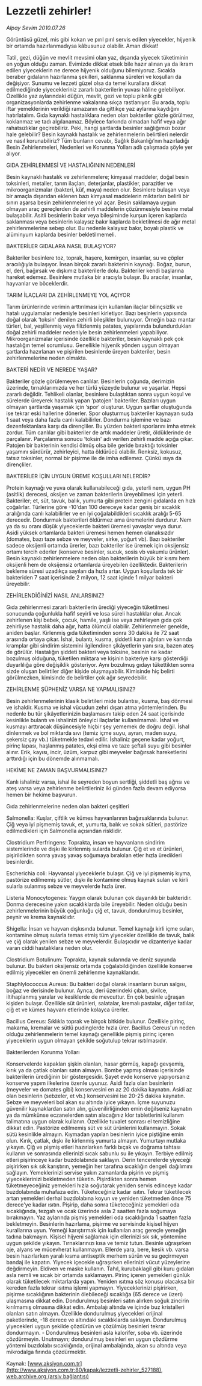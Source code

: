 # Lezzetli zehirler!

*Alpay Sevim 2010.07.26*

<div class="pNewsDetailMainContent ctx_content" itemprop="articleBody">
 <p>
  Görüntüsü güzel, mis gibi kokan ve pırıl pırıl servis edilen yiyecekler, hijyenik bir ortamda hazırlanmadıysa kâbusunuz olabilir. Aman dikkat!
  <span>
  </span>
 </p>
 <p>
  <p class="MsoNormal">
   Tatil, gezi, düğün ve mevlit mevsimi
   <span>
   </span>
   olan yaz, dışarıda yiyecek tüketiminin en yoğun olduğu zaman. Evimizde dikkat etsek bile hazır alınan ya da ikram edilen yiyeceklerin ne derece hijyenik olduğunu bilemiyoruz. Sıcakla beraber gıdaların hazırlanma şekilleri, saklanma süreleri ve koşulları da değişiyor. Sunumu ve lezzeti güzel olsa da temel kurallara dikkat edilmediğinde yiyecekleriniz zararlı bakterilerin yuvası hâline gelebiliyor. Özellikle yaz aylarındaki düğün, mevlit, gezi ve toplu piknik gibi organizasyonlarda zehirlenme vakalarına sıkça rastlanıyor. Bu arada, toplu iftar yemeklerinin verildiği ramazanın da gittikçe yaz aylarına kaydığını hatırlatalım. Gıda kaynaklı hastalıklara neden olan bakteriler gözle görülmez, koklanmaz ve tadı algılanamaz. Böylece farkında olmadan hafif veya ağır rahatsızlıklar geçirebiliriz. Peki, hangi şartlarda besinler sağlığımızı bozar hale gelebilir? Besin kaynaklı hastalık ve zehirlenmelerin belirtileri nelerdir ve nasıl korunabiliriz? Tüm bunların cevabı, Sağlık Bakanlığı’nın hazırladığı Besin Zehirlenmeleri, Nedenleri ve Korunma Yolları adlı çalışmada şöyle yer alıyor.
  </p>
  <p class="MsoNormal">
  </p>
  <p class="MsoNormal">
   GIDA ZEHİRLENMESİ VE HASTALIĞININ NEDENLERİ
  </p>
  <p class="MsoNormal">
  </p>
  <p class="MsoNormal">
   Besin kaynaklı hastalık ve zehirlenmelere; kimyasal maddeler, doğal besin toksinleri, metaller, tarım ilaçları, deterjanlar, plastikler, parazitler ve mikroorganizmalar (bakteri, küf, maya) neden olur. Besinlere bulaşan veya bir amaçla dışarıdan eklenen bazı kimyasal maddelerin miktarları belirli bir sınırı aşarsa besin zehirlenmelerine yol açar. Besin saklamaya uygun olmayan araç gereçlerden de zehirli maddelerin çözünmesiyle besine metal bulaşabilir. Asitli besinlerin bakır veya bileşiminde kurşun içeren kaplarda saklanması veya besinlerin kalaysız bakır kaplarda bekletilmesi de ağır metal zehirlenmelerine sebep olur. Bu nedenle kalaysız bakır, boyalı plastik ve alüminyum kaplarda besinler bekletilmemeli.
  </p>
  <p class="MsoNormal">
  </p>
  <p class="MsoNormal">
   BAKTERİLER GIDALARA NASIL BULAŞIYOR?
  </p>
  <p class="MsoNormal">
  </p>
  <p class="MsoNormal">
   Bakteriler besinlere toz, toprak, haşere, kemirgen, insanlar, su ve çöpler aracılığıyla bulaşıyor. İnsan birçok zararlı bakterinin kaynağı. Boğaz, burun, el, deri, bağırsak ve dışkımız bakterilerle dolu. Bakteriler kendi başlarına hareket edemez. Besinlere mutlaka bir aracıyla bulaşır. Bu aracılar, insanlar, hayvanlar ve böceklerdir.
  </p>
  <p class="MsoNormal">
  </p>
  <p class="MsoNormal">
   TARIM İLAÇLARI DA ZEHİRLENMEYE YOL AÇIYOR
  </p>
  <p class="MsoNormal">
  </p>
  <p class="MsoNormal">
   Tarım ürünlerinde verimin arttırılması için kullanılan ilaçlar bilinçsizlik ve hatalı uygulamalar nedeniyle besinleri kirletiyor. Bazı besinlerin yapısında doğal olarak ‘toksin' denilen zehirli bileşikler bulunuyor. Örneğin bazı mantar türleri, bal, yeşillenmiş veya filizlenmiş patates, yapılarında bulundurdukları doğal zehirli maddeler nedeniyle besin zehirlenmeleri yapabiliyor. Mikroorganizmalar içerisinde özellikle bakteriler, besin kaynaklı pek çok hastalığın temel sorumlusu. Genellikle hijyenik yönden uygun olmayan şartlarda hazırlanan ve pişirilen besinlerde üreyen bakteriler, besin zehirlenmelerine neden olmakta.
  </p>
  <p class="MsoNormal">
  </p>
  <p class="MsoNormal">
   BAKTERİ NEDİR VE NEREDE YAŞAR?
  </p>
  <p class="MsoNormal">
  </p>
  <p class="MsoNormal">
   Bakteriler gözle görülemeyen canlılar. Besinlerin çoğunda, derimizin üzerinde, tırnaklarımızda ve her türlü yüzeyde bulunur ve yaşarlar. Hepsi zararlı değildir. Tehlikeli olanlar, besinlere bulaştıktan sonra uygun koşul ve sürelerde üreyerek hastalık yapan ‘patojen' bakteriler. Bazıları uygun olmayan şartlarda yaşamak için ‘spor' oluşturur. Uygun şartlar oluştuğunda ise tekrar eski hallerine dönerler. Spor oluşturmuş bakteriler kaynayan suda 1 saat veya daha fazla canlı kalabilirler. Dondurma işlemine ve bazı dezenfektanlara karşı da dirençliler. Bu yüzden bakteri sporlarını imha etmek zordur. Tüm canlılar gibi bakteriler de artık maddeler üretir, öldüklerinde de parçalanır. Parçalanma sonucu ‘toksin' adı verilen zehirli madde açığa çıkar. Patojen bir bakterinin kendisi ölmüş olsa bile geride bıraktığı toksinler yaşamını sürdürür, zehirleyici, hatta öldürücü olabilir. Renksiz, kokusuz, tatsız toksinler, normal bir pişirme ile de imha edilemez. Çünkü ısıya da dirençliler.
  </p>
  <p class="MsoNormal">
   BAKTERİLER İÇİN UYGUN ÜREME KOŞULLARI NELERDİR?
  </p>
  <p class="MsoNormal">
  </p>
  <p class="MsoNormal">
   Protein kaynağı ve yuva olarak kullanabileceği gıda, yeterli nem, uygun PH (asitlik) derecesi, oksijen ve zaman bakterilerin üreyebilmesi için yeterli. Bakteriler; et, süt, tavuk, balık, yumurta gibi protein zengini gıdalarda en hızlı çoğalırlar. Türlerine göre -10'dan 100 dereceye kadar geniş bir sıcaklık aralığında canlı kalabilirler ve en iyi çoğalabildikleri sıcaklık aralığı 5-65 derecedir.
   <span>
   </span>
   Dondurmak bakterileri öldürmez ama üremelerini durdurur. Nem ya da su oranı düşük yiyeceklerde bakteri üremesi yavaşlar veya durur. Asidi yüksek ortamlarda bakteri üremesi hemen hemen olanaksızdır (domates, bazı taze sebze ve meyveler, sirke, yoğurt vb). Bazı bakteriler sadece oksijenli ortamda ürerler, bazı bakteriler ise üremek için oksijensiz ortamı tercih ederler (konserve besinler, sucuk, sosis vb vakumlu ürünler). Besin kaynaklı zehirlenmelere neden olan bakterilerin büyük bir kısmı hem oksijenli hem de oksijensiz ortamlarda üreyebilen özelliktedir. Bakterilerin bekleme süresi uzadıkça sayıları da hızla artar. Uygun koşullarda tek bir bakteriden 7 saat içerisinde 2 milyon, 12 saat içinde 1 milyar bakteri üreyebilir.
  </p>
  <p class="MsoNormal">
   ZEHİRLENDİĞİNİZİ NASIL ANLARSINIZ?
  </p>
  <p class="MsoNormal">
  </p>
  <p class="MsoNormal">
   Gıda zehirlenmesi zararlı bakterilerin ürediği yiyeceğin tüketilmesi sonucunda çoğunlukla hafif seyirli ve kısa süreli hastalıklar olur. Ancak zehirlenen kişi bebek, çocuk, hamile, yaşlı ise veya zehirleyen gıda çok zehirliyse hastalık daha ağır, hatta ölümcül olabilir. Zehirlenmeler genelde, aniden başlar. Kirlenmiş gıda tüketiminden sonra 30 dakika ile 72 saat arasında ortaya çıkar. İshal, bulantı, kusma, şiddetli karın ağrıları ve karında kramplar gibi sindirim sistemini ilgilendiren şikâyetlerin yanı sıra, bazen ateş de görülür. Hastalığın şiddeti bakteri veya toksine, besinin ne kadar bozulmuş olduğuna, tüketilen miktara ve kişinin bakteriye karşı gösterdiği duyarlılığa göre değişiklik gösteriyor. Aynı bozulmuş gıdayı tükettikten sonra sizde oluşan belirtiler diğer kişide oluşmayabilir. Kimisinde hiç belirti görülmezken, kimisinde de belirtiler çok ağır seyredebilir.
  </p>
  <p class="MsoNormal">
  </p>
  <p class="MsoNormal">
   ZEHİRLENME ŞÜPHENİZ VARSA NE YAPMALISINIZ?
  </p>
  <p class="MsoNormal">
  </p>
  <p class="MsoNormal">
   Besin zehirlenmelerinin klasik belirtileri mide bulantısı, kusma, baş dönmesi ve ishaldir. Kusma ve ishal vücudun zehri dışarı atma yöntemlerinden. Bu nedenle bu tür şikâyetlerinizin başlamasını takip eden 24 saat içerisinde kesinlikle bulantı ve ishalinizi önleyici ilaçlarlar kullanılmamalı. İshal ve kusmayı arttıracak düşüncesiyle hiçbir şey yememek de doğru değil. İshal dinlenmek ve bol miktarda sıvı (temiz içme suyu, ayran, maden suyu, şekersiz çay vb.) tüketmekle tedavi edilir. İshaliniz geçene kadar yoğurt, pirinç lapası, haşlanmış patates, ekşi elma ve taze şeftali suyu gibi besinler alınır. Erik, kayısı, incir, üzüm, karpuz gibi meyveler bağırsak hareketlerini arttırdığı için bu dönemde alınmamalı.
  </p>
  <p class="MsoNormal">
  </p>
  <p class="MsoNormal">
   HEKİME NE ZAMAN BAŞVURMALISINIZ?
  </p>
  <p class="MsoNormal">
  </p>
  <p class="MsoNormal">
   Kanlı ishaliniz varsa, ishal ile seyreden boyun sertliği, şiddetli baş ağrısı ve ateş varsa veya zehirlenme belirtileriniz iki günden fazla devam ediyorsa hemen bir hekime başvurun.
  </p>
  <p class="MsoNormal">
  </p>
  <p class="MsoNormal">
  </p>
  <p class="MsoNormal">
   Gıda zehirlenmelerine neden olan bakteri çeşitleri
  </p>
  <p class="MsoNormal">
  </p>
  <p class="MsoNormal">
   Salmonella: Kuşlar, çiftlik ve kümes hayvanlarının bağırsaklarında bulunur. Çiğ veya iyi pişmemiş tavuk, et, yumurta, balık ve sokak sütleri, pastörize edilmedikleri için Salmonella açısından risklidir.
  </p>
  <p class="MsoNormal">
   Clostridium Perfringens: Toprakta, insan ve hayvanların sindirim sistemlerinde ve dışkı ile kirlenmiş sularda bulunur. Çiğ et ve et ürünleri, pişirildikten sonra yavaş yavaş soğumaya bırakılan etler hızla üredikleri besinlerdir.
  </p>
  <p class="MsoNormal">
   Escherichia coli: Hayvansal yiyeceklerle bulaşır. Çiğ ve iyi pişmemiş kıyma, pastörize edilmemiş sütler, dışkı ile kontamine olmuş kaynak suları ve kirli sularla sulanmış sebze ve meyvelerde hızla ürer.
  </p>
  <p class="MsoNormal">
   Listeria Monocytogenes: Yaygın olarak bulunan çok dayanıklı bir bakteridir. Donma derecesine yakın sıcaklıklarda bile üreyebilir. Neden olduğu besin zehirlenmelerinin büyük çoğunluğu çiğ et, tavuk, dondurulmuş besinler, peynir ve krema kaynaklıdır.
  </p>
  <p class="MsoNormal">
   Shigella: İnsan ve hayvan dışkısında bulunur. Temel kaynağı kirli içme suları, kontamine olmuş sularla temas etmiş tüm yiyecekler özellikle de tavuk, balık ve çiğ olarak yenilen sebze ve meyvelerdir. Bulaşıcıdır ve dizanteriye kadar varan ciddi hastalıklara neden olur.
  </p>
  <p class="MsoNormal">
   Clostridium Botulinum: Toprakta, kaynak sularında ve deniz suyunda bulunur. Bu bakteri oksijensiz ortamda çoğalabildiğinden özellikle konserve edilmiş yiyecekler en önemli zehirlenme kaynaklarıdır.
  </p>
  <p class="MsoNormal">
   Staphlylococcus Aureus: Bu bakteri doğal olarak insanların burun salgısı, boğaz ve derisinde bulunur. Ayrıca, deri üzerindeki çıban, sivilce, iltihaplanmış yaralar ve kesiklerde de mevcuttur. En çok besinle uğraşan kişiden bulaşır. Özellikle süt ürünleri, salatalar, kremalı pastalar, diğer tatlılar, çiğ et ve kümes hayvanı etlerinde kolayca ürerler.
  </p>
  <p class="MsoNormal">
   Bacillus Cereus: Sıklıkla toprak ve birçok bitkide bulunur. Özellikle pirinç, makarna, kremalar ve sütlü pudinglerde hızla ürer. Bacillus Cereus'un neden olduğu zehirlenmelerin temel kaynağı genellikle pişmiş pirinç içeren yiyeceklerin uygun olmayan şekilde soğutulup tekrar ısıtılmasıdır.
  </p>
  <p class="MsoNormal">
  </p>
  <p class="MsoNormal">
  </p>
  <p class="MsoNormal">
   Bakterilerden Korunma Yolları
  </p>
  <p class="MsoNormal">
  </p>
  <p class="MsoNormal">
   <span>
   </span>
   Konservelerde kapakları şişkin olanları, hasar görmüş, kapağı gevşemiş, kırık ya da çatlak olanları satın almayın. Bombe yapmış olması içerisinde bakterilerin ürediğinin bir göstergesidir. Şayet evde konserve yapıyorsanız konserve yapım ilkelerine özenle uyunuz. Asidi fazla olan besinlerin (meyveler ve domates gibi) konservesini en az 20 dakika kaynatın. Asidi az olan besinlerin (sebzeler, et vb.) konservesini ise 20-25 dakika kaynatın.
   <span>
   </span>
   Sebze ve meyveleri bol akan su altında iyice yıkayın. İçme suyunuzu güvenilir kaynaklardan satın alın, güvenilirliğinden emin değilseniz kaynatın ya da mümkünse eczanelerden satın alacağınız klor tabletlerini kullanım talimatına uygun olarak kullanın.
   <span>
   </span>
   Özellikle tuvalet sonrası el temizliğine dikkat edin.
   <span>
   </span>
   Pastörize edilmemiş süt ve süt ürünlerini kullanmayın. Sokak sütü kesinlikle almayın.
   <span>
   </span>
   Kıymadan yapılan besinlerin iyice piştiğine emin olun.
   <span>
   </span>
   Kırık, çatlak, dışkı ile kirlenmiş yumurta almayın. Yumurtayı mutlaka yıkayın.
   <span>
   </span>
   Çiğ ve pişmiş etleri hazırlarken farklı bıçak ve doğrama tahtası kullanın ve sonrasında ellerinizi sıcak sabunlu su ile yıkayın. Terbiye edilmiş etleri pişirinceye kadar buzdolabında saklayın. Derin tencerelerde yiyeceği pişirirken sık sık karıştırın, yemeğin her tarafına sıcaklığın dengeli dağılımını sağlayın.
   <span>
   </span>
   Yemeklerinizi servise yakın zamanlarda pişirin ve pişmiş yiyeceklerinizi bekletmeden tüketin. Pişirdikten sonra hemen tüketmeyeceğiniz yemekleri hızla soğutarak yeniden servis edinceye kadar buzdolabında muhafaza edin. Tüketeceğiniz kadar ısıtın. Tekrar tüketilecek artan yemekleri derhal buzdolabına koyun ve yeniden tüketmeden önce 75 derece'ye kadar ısıtın. Pişirip, daha sonra tüketeceğiniz yemekleri oda sıcaklığında, tezgah ve ocak üzerinde asla 2 saatten fazla soğumaya bırakmayın. Yaz aylarında pişmiş yemekleri oda sıcaklığında 1 saatten fazla bekletmeyin.
   <span>
   </span>
   Besinlerin hazırlama, pişirme ve servisinde kişisel hijyen kurallarına uyun. Yemeği karıştırmak için kullanılan araç gereçle yemeğin tadına bakmayın. Kişisel hijyeni sağlamak için ellerinizi sık sık, yöntemine uygun şekilde yıkayın. Tırnaklarınızı kısa ve temiz tutun. Besinle uğraşırken oje, alyans ve mücevherat kullanmayın. Ellerde yara, bere, kesik vb. varsa besin hazırlarken yaralı kısma antiseptik merhem sürün ve su geçirmeyen bandaj ile kapatın. Yiyecek içecekle uğraşırken ellerinizi vücut yüzeylerine değdirmeyin. Eldiven ve maske kullanın.
   <span>
   </span>
   Tahıl, kurubaklagil gibi kuru gıdaları asla nemli ve sıcak bir ortamda saklamayın. Pirinç içeren yemekleri günlük olarak tüketilecek miktarlarda yapın. Yeniden ısıtma söz konusu olacaksa bir kereden fazla tekrar ısıtma işlemi yapmayın. Yiyeceklerinizi pişirirken, pişirme sıcaklığının bakterinin ölebileceği sıcaklığa (65 derece ve üzeri) ulaşmasına dikkat edin.
   <span>
   </span>
   Dondurulmuş besinleri satın alırken soğuk zincirin kırılmamış olmasına dikkat edin. Ambalajı altında ve içinde buz kristalleri olanları satın almayın. Özellikle dondurulmuş yiyecekleri orijinal paketlerinde, -18 derece ve altındaki sıcaklıklarda saklayın. Dondurulmuş yiyecekleri uygun şekilde çözdürün ve çözülmüş besinleri tekrar dondurmayın. - Dondurulmuş besinleri asla kalorifer, soba vb. üzerinde çözdürmeyin. Unutmayın; dondurulmuş besinleri en uygun çözdürme yöntemi buzdolabı sıcaklığında, orijinal ambalajında, akan su altında veya mikrodalga fırında çözdürmektir.
  </p>
 </p>
</div>


Kaynak: [www.aksiyon.com.tr](http://www.aksiyon.com.tr:80/kapak/lezzetli-zehirler_527188), [web.archive.org (arşiv bağlantısı)](http://web.archive.org/web/20160115003429/http://www.aksiyon.com.tr:80/kapak/lezzetli-zehirler_527188)
